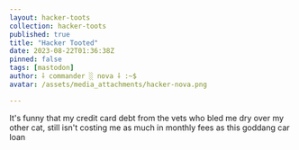 ```yaml
---
layout: hacker-toots
collection: hacker-toots
published: true
title: "Hacker Tooted"
date: 2023-08-22T01:36:38Z
pinned: false
tags: [mastodon]
author: ⸸ commander ░ nova ⸸ :~$
avatar: /assets/media_attachments/hacker-nova.png

---
```


<p>It&#39;s funny that my credit card debt from the vets who bled me dry over my other cat, still isn&#39;t costing me as much in monthly fees as this goddang car loan</p>



